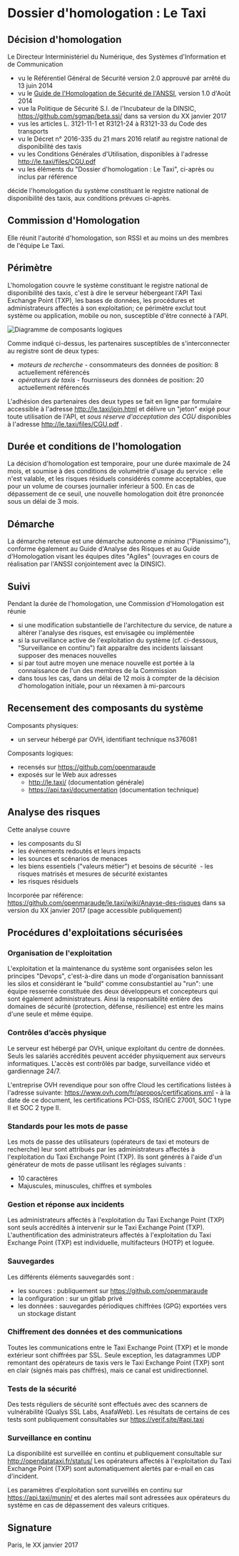 # Dossier d'homologation : Le Taxi

## Décision d'homologation

Le Directeur Interministériel du Numérique, des Systèmes d'Information et de Communication

  - vu le Référentiel Général de Sécurité version 2.0 approuvé par arrêté du 13 juin 2014
  - vu le [Guide de l'Homologation de Sécurité de l'ANSSI](https://www.ssi.gouv.fr/uploads/2014/06/guide_homologation_de_securite_en_9_etapes.pdf), version 1.0 d'Août 2014
  - vue la Politique de Sécurité S.I. de l'Incubateur de la DINSIC, https://github.com/sgmap/beta.ssi/ dans sa version du XX janvier 2017
  - vus les articles L. 3121-11-1 et R3121-24 à R3121-33 du Code des transports
  - vu le Décret n° 2016-335 du 21 mars 2016 relatif au registre national de disponibilité des taxis
  - vu les Conditions Générales d'Utilisation, disponibles à l'adresse http://le.taxi/files/CGU.pdf
  - vu les éléments du "Dossier d'homologation : Le Taxi", ci-après ou inclus par référence

décide l'homologation du système constituant le registre national de disponibilité des taxis, aux conditions prévues ci-après.

## Commission d'Homologation

Elle réunit l'autorité d'homologation, son RSSI et au moins un des membres de l'équipe Le Taxi.

## Périmètre

L'homologation couvre le système constituant le registre national de disponibilité des taxis, c'est à dire le serveur hébergeant l'API Taxi Exchange Point (TXP), les bases de données, les procédures et administrateurs affectés à son exploitation; ce périmètre exclut tout système ou application, mobile ou non, susceptible d'être connecté à l'API.

![Diagramme de composants logiques](https://cdn.rawgit.com/openmaraude/APITaxi_front/588acd56562385ca02e1de3aba0fb8635480e4e9/APITaxi_front/static/images/overview.svg)

Comme indiqué ci-dessus, les partenaires susceptibles de s'interconnecter au registre sont de deux types:
- *moteurs de recherche* - consommateurs des données de position: 8 actuellement référencés
- *opérateurs de taxis* - fournisseurs des données de position: 20 actuellement référencés

L'adhésion des partenaires des deux types se fait en ligne par formulaire accessible à l'adresse http://le.taxi/join.html et délivre un "jeton" exigé pour toute utilisation de l'API, et *sous réserve d'acceptation des CGU* disponibles à l'adresse http://le.taxi/files/CGU.pdf .

## Durée et conditions de l'homologation

La décision d'homologation est temporaire, pour une durée maximale de 24 mois, et soumise à des conditions de volumétrie d'usage du service : elle n'est valable, et les risques résiduels considérés comme acceptables, que pour un volume de courses journalier inférieur à 500. En cas de dépassement de ce seuil, une nouvelle homologation doit être prononcée sous un délai de 3 mois.

## Démarche

La démarche retenue est une démarche autonome _a minima_ ("Pianissimo"), conforme également au Guide d'Analyse des Risques et au Guide d'Homologation visant les équipes dites "Agiles" (ouvrages en cours de réalisation par l'ANSSI conjointement avec la DINSIC).

## Suivi

Pendant la durée de l'homologation, une Commission d'Homologation est réunie

- si une modification substantielle de l'architecture du service, de nature a altérer l'analyse des risques, est envisagée ou implémentée
- si la surveillance active de l'exploitation du système (cf. ci-dessous, "Surveillance en continu") fait apparaître des incidents laissant supposer des menaces nouvelles
- si par tout autre moyen une menace nouvelle est portée à la connaissance de l'un des membres de la Commission 
- dans tous les cas, dans un délai de 12 mois à compter de la décision d'homologation initiale, pour un réexamen à mi-parcours

## Recensement des composants du système

Composants physiques:

  - un serveur hébergé par OVH, identifiant technique ns376081

Composants logiques:

  - recensés sur https://github.com/openmaraude
  - exposés sur le Web aux adresses
    - http://le.taxi/ (documentation générale)
    - https://api.taxi/documentation (documentation technique)

## Analyse des risques

Cette analyse couvre

  - les composants du SI
  - les événements redoutés et leurs impacts
  - les sources et scénarios de menaces
  - les biens essentiels ("valeurs métier") et besoins de sécurité
  - les risques matrisés et mesures de sécurité existantes
  - les risques résiduels

Incorporée par référence: https://github.com/openmaraude/le.taxi/wiki/Anayse-des-risques dans sa version du XX janvier 2017 (page accessible publiquement)

## Procédures d'exploitations sécurisées

### Organisation de l'exploitation

L'exploitation et la maintenance du système sont organisées selon les principes "Devops", c'est-à-dire dans un mode d'organisation bannissant les silos et considérant le "build" comme consubstantiel au "run": une équipe resserrée constituée des deux développeurs et concepteurs qui sont également administrateurs. Ainsi la responsabilité entière des domaines de sécurité (protection, défense, résilience) est entre les mains d'une seule et même équipe.

### Contrôles d’accès physique

Le serveur est hébergé par OVH, unique exploitant du centre de données.  Seuls les salariés accrédités peuvent accéder physiquement aux serveurs informatiques. L'accès est contrôlés par badge, surveillance vidéo et gardiennage 24/7.

L'entreprise OVH revendique pour son offre Cloud les certifications listées à l'adresse suivante: https://www.ovh.com/fr/apropos/certifications.xml - à la date de ce document, les certifications PCI-DSS, ISO/IEC 27001, SOC 1 type II et SOC 2 type II.

### Standards pour les mots de passe

Les mots de passe des utilisateurs (opérateurs de taxi et moteurs de recherche) leur sont attribués par les administrateurs affectés à l'exploitation du Taxi Exchange Point (TXP).
Ils sont générés à l'aide d'un générateur de mots de passe utilisant les réglages suivants :

  - 10 caractères
  - Majuscules, minuscules, chiffres et symboles

### Gestion et réponse aux incidents

Les administrateurs affectés à l'exploitation du Taxi Exchange Point (TXP) sont seuls accrédités à intervenir sur le Taxi Exchange Point (TXP).
L'authentification des administrateurs affectés à l'exploitation du Taxi Exchange Point (TXP) est individuelle, multifacteurs (HOTP) et loguée.

### Sauvegardes 

Les différents éléments sauvegardés sont :

 - les sources : publiquement sur https://github.com/openmaraude
 - la configuration : sur un gitlab privé
 - les données : sauvegardes périodiques chiffrées (GPG) exportées vers un stockage distant

### Chiffrement des données et des communications

Toutes les communications entre le Taxi Exchange Point (TXP) et le monde extérieur sont chiffrées par SSL.
Seule exception, les datagrammes UDP remontant des opérateurs de taxis vers le Taxi Exchange Point (TXP) sont en clair (signés mais pas chiffrés), mais ce canal est unidirectionnel.

### Tests de la sécurité

Des tests réguliers de sécurité sont effectués avec des scanners de vulnérabilité (Qualys SSL Labs, AsafaWeb).
Les résultats de certains de ces tests sont publiquement consultables sur https://verif.site/#api.taxi

### Surveillance en continu

La disponibilité est surveillée en continu et publiquement consultable sur http://opendatataxi.fr/status/
Les opérateurs affectés à l'exploitation du Taxi Exchange Point (TXP) sont automatiquement alertés par e-mail en cas d'incident.

Les paramètres d'exploitation sont surveillés en continu sur https://api.taxi/munin/ et des alertes mail sont adressées aux opérateurs du système en cas de dépassement des valeurs critiques.

## Signature

Paris, le XX janvier 2017
